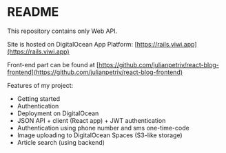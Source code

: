 # README

This repository contains only Web API.

Site is hosted on DigitalOcean App Platform: [https://rails.viwi.app](https://rails.viwi.app)

Front-end part can be found at [https://github.com/julianpetriv/react-blog-frontend](https://github.com/julianpetriv/react-blog-frontend)

Features of my project:

* Getting started
* Authentication
* Deployment on DigitalOcean
* JSON API + client (React app) + JWT authentication
* Authentication using phone number and sms one-time-code
* Image uploading to DigitalOcean Spaces (S3-like storage)
* Article search (using backend)

<!-- docker-compose.yml file is located in this repo, to make it work just copy it to parent dictionary of 2 cloned repos -->